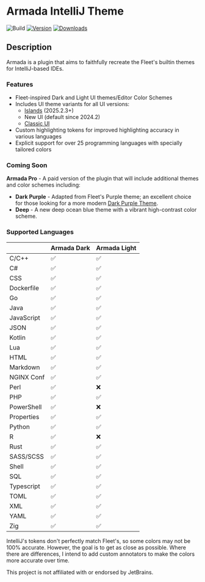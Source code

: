 # Armada IntelliJ Theme

![Build](https://github.com/DavidSeptimus/armada-theme-intellij-plugin/workflows/Build/badge.svg)
[![Version](https://img.shields.io/jetbrains/plugin/v/26844-armada-theme.svg)](https://plugins.jetbrains.com/plugin/26844-armada-theme)
[![Downloads](https://img.shields.io/jetbrains/plugin/d/26844-armada-theme.svg)](https://plugins.jetbrains.com/plugin/26844-armada-theme)

## Description

<!-- Plugin description -->
Armada is a plugin that aims to faithfully recreate the Fleet's builtin themes for IntelliJ-based IDEs.

### Features

- Fleet-inspired Dark and Light UI themes/Editor Color Schemes
- Includes UI theme variants for all UI versions:
  - [Islands](https://blog.jetbrains.com/platform/2025/09/islands-theme-the-new-look-coming-to-jetbrains-ides/) (2025.2.3+)
  - New UI (default since 2024.2)
  - [Classic UI](https://plugins.jetbrains.com/plugin/24468-classic-ui)
- Custom highlighting tokens for improved highlighting accuracy in various languages
- Explicit support for over 25 programming languages with specially tailored colors

### Coming Soon

**Armada Pro** - A paid version of the plugin that will include additional themes and color schemes including:

- **Dark Purple** - Adapted from Fleet's Purple theme; an excellent choice for those looking for a more modern [Dark Purple Theme](https://plugins.jetbrains.com/plugin/12100-dark-purple-theme).
- **Deep** - A new deep ocean blue theme with a vibrant high-contrast color scheme.

### Supported Languages

|            | Armada Dark | Armada Light |
|------------|-------------|--------------|
| C/C++      | ✅           | ✅            |
| C#         | ✅           | ✅            |
| CSS        | ✅           | ✅            |
| Dockerfile | ✅           | ✅            |
| Go         | ✅           | ✅            |
| Java       | ✅           | ✅            |
| JavaScript | ✅           | ✅            |
| JSON       | ✅           | ✅            |
| Kotlin     | ✅           | ✅            |
| Lua        | ✅           | ✅            |
| HTML       | ✅           | ✅            |
| Markdown   | ✅           | ✅            |
| NGINX Conf | ✅           | ✅            |
| Perl       | ✅           | ❌            |
| PHP        | ✅           | ✅            |
| PowerShell | ✅           | ❌            |
| Properties | ✅           | ✅            |
| Python     | ✅           | ✅            |
| R          | ✅           | ❌            |
| Rust       | ✅           | ✅            |
| SASS/SCSS  | ✅           | ✅            |
| Shell      | ✅           | ✅            |
| SQL        | ✅           | ✅            |
| Typescript | ✅           | ✅            |
| TOML       | ✅           | ✅            |
| XML        | ✅           | ✅            |
| YAML       | ✅           | ✅            |
| Zig        | ✅           | ✅            |

<!-- Plugin description end -->

IntelliJ's tokens don't perfectly match Fleet's, so some colors may not be 100% accurate. However, the goal is to get as
close as possible.
Where there are differences, I intend to add custom annotators to make the colors more accurate over time.

This project is not affiliated with or endorsed by JetBrains.
